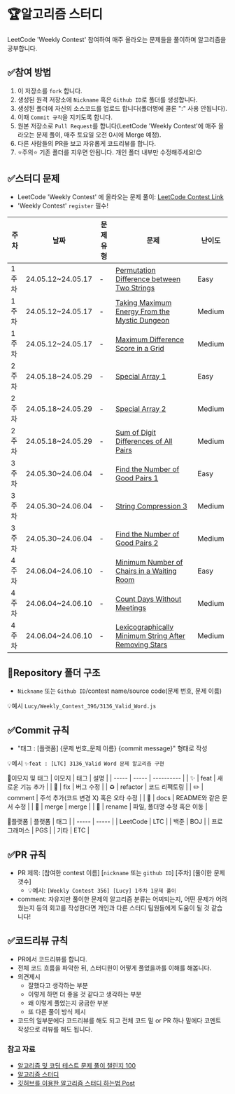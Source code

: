 # 🏆알고리즘 스터디

LeetCode 'Weekly Contest' 참여하여 매주 올라오는 문제들을 풀이하며 알고리즘을 공부합니다.

## ✅참여 방법

1. 이 저장소를 `fork` 합니다.
2. 생성된 원격 저장소에 `Nickname` 혹은 `Github ID`로 폴더를 생성합니다.
3. 생성된 폴더에 자신의 소스코드를 업로드 합니다(폴더명에 콜론 ":" 사용 안됩니다).
4. 이때 `Commit 규칙`을 지키도록 합니다.
5. 원본 저장소로 `Pull Request`를 합니다(LeetCode 'Weekly Contest'에 매주 올라오는 문제 풀이, 매주 토요일 오전 0시에 Merge 예정).
6. 다른 사람들의 PR을 보고 자유롭게 코드리뷰를 합니다.
7. ⭐주의⭐ 기존 폴더를 지우면 안됩니다. 개인 폴더 내부만 수정해주세요!😊

## ✅스터디 문제

- LeetCode 'Weekly Contest' 에 올라오는 문제 풀이: [LeetCode Contest Link](https://leetcode.com/contest/)
- 'Weekly Contest' `register` 필수!

| 주차  | 날짜              | 문제 유형 | 문제                                                                                                                                          | 난이도 |
| ----- | ----------------- | --------- | --------------------------------------------------------------------------------------------------------------------------------------------- | ------ |
| 1주차 | 24.05.12~24.05.17 | -         | [Permutation Difference between Two Strings](https://leetcode.com/problems/permutation-difference-between-two-strings/description/)           | Easy   |
| 1주차 | 24.05.12~24.05.17 | -         | [Taking Maximum Energy From the Mystic Dungeon](https://leetcode.com/problems/taking-maximum-energy-from-the-mystic-dungeon/description/)     | Medium |
| 1주차 | 24.05.12~24.05.17 | -         | [Maximum Difference Score in a Grid](https://leetcode.com/contest/weekly-contest-397/problems/maximum-difference-score-in-a-grid/)            | Medium |
| 2주차 | 24.05.18~24.05.29 | -         | [Special Array 1](https://leetcode.com/problems/special-array-i/description/)                                                                 | Easy   |
| 2주차 | 24.05.18~24.05.29 | -         | [Special Array 2](https://leetcode.com/problems/special-array-ii/description/)                                                                | Medium |
| 2주차 | 24.05.18~24.05.29 | -         | [Sum of Digit Differences of All Pairs](https://leetcode.com/problems/sum-of-digit-differences-of-all-pairs/description/)                     | Medium |
| 3주차 | 24.05.30~24.06.04 | -         | [Find the Number of Good Pairs 1](https://leetcode.com/problems/find-the-number-of-good-pairs-i/description/)                                 | Easy   |
| 3주차 | 24.05.30~24.06.04 | -         | [String Compression 3](https://leetcode.com/problems/string-compression-iii/description/)                                                     | Medium |
| 3주차 | 24.05.30~24.06.04 | -         | [Find the Number of Good Pairs 2](https://leetcode.com/problems/find-the-number-of-good-pairs-ii/description/)                                | Medium |
| 4주차 | 24.06.04~24.06.10 | -         | [Minimum Number of Chairs in a Waiting Room](https://leetcode.com/problems/minimum-number-of-chairs-in-a-waiting-room/)                       | Easy   |
| 4주차 | 24.06.04~24.06.10 | -         | [Count Days Without Meetings](https://leetcode.com/problems/count-days-without-meetings/)                                                     | Medium |
| 4주차 | 24.06.04~24.06.10 | -         | [Lexicographically Minimum String After Removing Stars](https://leetcode.com/problems/lexicographically-minimum-string-after-removing-stars/) | Medium |

## 📁Repository 폴더 구조

- `Nickname` 또는 `Github ID`/contest name/source code(문제 번호, 문제 이름)

💡예시
`Lucy/Weekly_Contest_396/3136_Valid_Word.js`

## ✅Commit 규칙

- "태그 : [플랫폼] {문제 번호\_문제 이름} {commit message}" 형태로 작성

💡예시
`✨feat : [LTC] 3136_Valid Word 문제 알고리즘 구현`

🤔이모지 및 태그
| 이모지 | 태그 | 설명 |
| ----- | ----- | ---------- |
| ✨ | feat | 새로운 기능 추가 |
| 🐛 | fix | 버그 수정 |
| ♻️ | refactor | 코드 리팩토링 |
| ✏️ | comment | 주석 추가(코드 변경 X) 혹은 오타 수정 |
| 📝 | docs | README와 같은 문서 수정 |
| 🔀 | merge | merge |
| 🚚 | rename | 파일, 폴더명 수정 혹은 이동 |

🤔플랫폼
| 플랫폼 | 태그 |
| ----- | ----- |
| LeetCode | LTC |
| 백준 | BOJ |
| 프로그래머스 | PGS |
| 기타 | ETC |

## ✅PR 규칙

- PR 제목: [참여한 contest 이름] [`nickname` 또는 `github ID`] [주차] [풀이한 문제 갯수]
  - 💡예시: `[Weekly Contest 356] [Lucy] 1주차 1문제 풀이`
- comment: 자유지만 풀이한 문제의 알고리즘 분류는 어찌되는지, 어떤 문제가 어려웠는지 등의 회고를 작성한다면 개인과 다른 스터디 팀원들에게 도움이 될 것 같습니다!

## ✅코드리뷰 규칙

- PR에서 코드리뷰를 합니다.
- 전체 코드 흐름을 파악한 뒤, 스터디원이 어떻게 풀었을까를 이해를 해봅니다.
- 의견제시
  - 잘했다고 생각하는 부분
  - 이렇게 하면 더 좋을 것 같다고 생각하는 부분
  - 왜 이렇게 풀었는지 궁금한 부분
  - 또 다른 풀이 방식 제시
- 코드의 일부분에다 코드리뷰를 해도 되고 전체 코드 밑 or PR 하나 밑에다 코멘트 작성으로 리뷰를 해도 됩니다.

### 참고 자료

- [알고리즘 및 코딩 테스트 문제 풀이 챌린지 100](https://github.com/ellynhan/challenge100-codingtest-study)
- [알고리즘 스터디](https://github.com/tldjfj123/Algorithm_Study?tab=readme-ov-file)
- [깃허브를 이용한 알고리즘 스터디 하는법 Post](https://waytocse.tistory.com/59)

